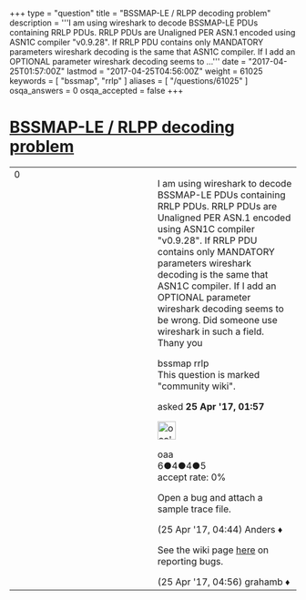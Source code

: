 +++
type = "question"
title = "BSSMAP-LE / RLPP decoding problem"
description = '''I am using wireshark to decode BSSMAP-LE PDUs containing RRLP PDUs. RRLP PDUs are Unaligned PER ASN.1 encoded using ASN1C compiler &quot;v0.9.28&quot;. If RRLP PDU contains only MANDATORY parameters wireshark decoding is the same that ASN1C compiler. If I add an OPTIONAL parameter wireshark decoding seems to ...'''
date = "2017-04-25T01:57:00Z"
lastmod = "2017-04-25T04:56:00Z"
weight = 61025
keywords = [ "bssmap", "rrlp" ]
aliases = [ "/questions/61025" ]
osqa_answers = 0
osqa_accepted = false
+++

<div class="headNormal">

# [BSSMAP-LE / RLPP decoding problem](/questions/61025/bssmap-le-rlpp-decoding-problem)

</div>

<div id="main-body">

<div id="askform">

<table id="question-table" style="width:100%;"><colgroup><col style="width: 50%" /><col style="width: 50%" /></colgroup><tbody><tr class="odd"><td style="width: 30px; vertical-align: top"><div class="vote-buttons"><span id="post-61025-upvote" class="ajax-command post-vote up" rel="nofollow" title="I like this post (click again to cancel)"> </span><div id="post-61025-score" class="post-score" title="current number of votes">0</div><span id="post-61025-downvote" class="ajax-command post-vote down" rel="nofollow" title="I dont like this post (click again to cancel)"> </span> <span id="favorite-mark" class="ajax-command favorite-mark" rel="nofollow" title="mark/unmark this question as favorite (click again to cancel)"> </span><div id="favorite-count" class="favorite-count"></div></div></td><td><div id="item-right"><div class="question-body"><p>I am using wireshark to decode BSSMAP-LE PDUs containing RRLP PDUs. RRLP PDUs are Unaligned PER ASN.1 encoded using ASN1C compiler "v0.9.28". If RRLP PDU contains only MANDATORY parameters wireshark decoding is the same that ASN1C compiler. If I add an OPTIONAL parameter wireshark decoding seems to be wrong. Did someone use wireshark in such a field. Thany you</p></div><div id="question-tags" class="tags-container tags"><span class="post-tag tag-link-bssmap" rel="tag" title="see questions tagged &#39;bssmap&#39;">bssmap</span> <span class="post-tag tag-link-rrlp" rel="tag" title="see questions tagged &#39;rrlp&#39;">rrlp</span></div><div id="question-controls" class="post-controls"><div class="community-wiki">This question is marked "community wiki".</div></div><div class="post-update-info-container"><div class="post-update-info post-update-info-user"><p>asked <strong>25 Apr '17, 01:57</strong></p><img src="https://secure.gravatar.com/avatar/98c95d4003dec700239fba3670a70612?s=32&amp;d=identicon&amp;r=g" class="gravatar" width="32" height="32" alt="oaa&#39;s gravatar image" /><p><span>oaa</span><br />
<span class="score" title="6 reputation points">6</span><span title="4 badges"><span class="badge1">●</span><span class="badgecount">4</span></span><span title="4 badges"><span class="silver">●</span><span class="badgecount">4</span></span><span title="5 badges"><span class="bronze">●</span><span class="badgecount">5</span></span><br />
<span class="accept_rate" title="Rate of the user&#39;s accepted answers">accept rate:</span> <span title="oaa has no accepted answers">0%</span></p></div></div><div id="comments-container-61025" class="comments-container"><span id="61032"></span><div id="comment-61032" class="comment"><div id="post-61032-score" class="comment-score"></div><div class="comment-text"><p>Open a bug and attach a sample trace file.</p></div><div id="comment-61032-info" class="comment-info"><span class="comment-age">(25 Apr '17, 04:44)</span> <span class="comment-user userinfo">Anders ♦</span></div></div><span id="61035"></span><div id="comment-61035" class="comment"><div id="post-61035-score" class="comment-score"></div><div class="comment-text"><p>See the wiki page <a href="https://wiki.wireshark.org/ReportingBugs">here</a> on reporting bugs.</p></div><div id="comment-61035-info" class="comment-info"><span class="comment-age">(25 Apr '17, 04:56)</span> <span class="comment-user userinfo">grahamb ♦</span></div></div></div><div id="comment-tools-61025" class="comment-tools"></div><div class="clear"></div><div id="comment-61025-form-container" class="comment-form-container"></div><div class="clear"></div></div></td></tr></tbody></table>

</div>

</div>

